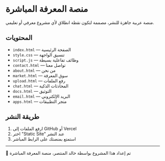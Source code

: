 # منصة المعرفة المباشرة

منصة عربية جاهزة للنشر، مصممة لتكون نقطة انطلاق لأي مشروع معرفي أو تعليمي.

## المحتويات

- `index.html` — الصفحة الرئيسية  
- `style.css` — تنسيق الواجهة  
- `script.js` — وظائف تفاعلية بسيطة  
- `contact.html` — تواصل معنا  
- `about.html` — من نحن  
- `market.html` — سوق المعرفة  
- `upload.html` — رفع الملفات  
- `chat.html` — المحادثات الذكية  
- `docs.html` — التوثيق  
- `email.html` — البريد الإلكتروني  
- `apps.html` — متجر التطبيقات  

## طريقة النشر

1. ارفع الملفات إلى GitHub أو Vercel  
2. اختر "Static Site" عند النشر  
3. استمتع بمنصتك على الرابط المباشر

---

🚀 تم إعداد هذا المشروع بواسطة خالد المنتصر، منصة المعرفة المباشرة
